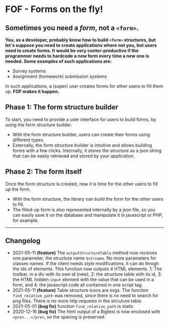 # FOF - Forms on the fly!

## Sometimes you need a _form_, not a `<form>`.

**You, as a developer, probably know how to build `<form>` structures, but let's suppose you need to create applications where not you, but users need to create forms. It would be very conter-productive if the programmer needs to hardcode a new form every time a new one is needed. Some examples of such applications are:**

- Survey systems
- Assignment (homework) submission systems

In such applications, a (super) user creates forms for other users to fill them up. **FOF makes it happen.**

## Phase 1: The form structure builder

To start, you need to provide a user interface for users to build forms, by using the form structure builder.

- With the form structure builder, users can create their forms using different types. 
- Externally, the form structure builder is intuitive and allows building forms with a few clicks. Internally, it stores the structure as a json string that can be easily retrieved and stored by your application.

## Phase 2: The form itself

Once the form structure is created, now it is time for the other users to fill up the form.

- With the form structure, the library can build the form for the other users to fill.
- The filled-up form is also represented internally by a json file, so you can easily save it on the database and manipulate it in javascript or PHP, for example.

---

## Changelog
- 2021-05-11 **(feature)** The `outputStructureTable` method now receives one parameter, the structure name `$strname`. No more parameters for classes names. If the client needs style modifications, it can do throgh the ids of elements. This function now outputs 4 HTML elements. 1: The toolbar, in a div with its own id (new), 2: the structure table with its id, 3: the HTML hidden `input` element with the value that can be used in a form, and 4: the javascript code all contained in one script tag.
- 2021-05-11 **(feature)** Table structure icons are svgs. The function `find_relative_path` was removed, since there is no need to search for png files. There is no more http requests in the strcuture table.
- 2021-05-01 **(bug fix)** function `find_relative_path` is static
- 2020-12-16 **(bug fix)** The html output of a Bigtext is now enclosed with `<pre>...</pre>`, so the spacing is preserved.
